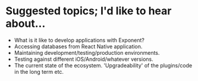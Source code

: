 Suggested topics; I'd like to hear about...
===

* What is it like to develop applications with Exponent?
* Accessing databases from React Native application.
* Maintaining development/testing/production environments.
* Testing against different iOS/Android/whatever versions.
* The current state of the ecosystem. 'Upgradeability' of the plugins/code in the long term etc.
